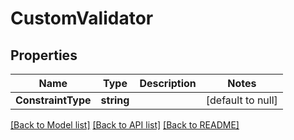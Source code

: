 # CustomValidator

## Properties
Name | Type | Description | Notes
------------ | ------------- | ------------- | -------------
**ConstraintType** | **string** |  | [default to null]

[[Back to Model list]](../README.md#documentation-for-models) [[Back to API list]](../README.md#documentation-for-api-endpoints) [[Back to README]](../README.md)


